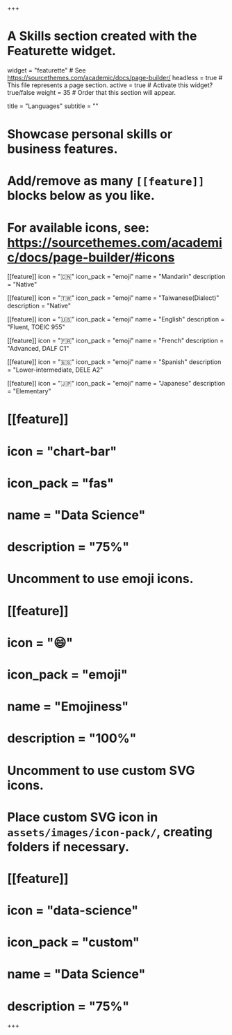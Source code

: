 +++
# A Skills section created with the Featurette widget.
widget = "featurette"  # See https://sourcethemes.com/academic/docs/page-builder/
headless = true  # This file represents a page section.
active = true  # Activate this widget? true/false
weight = 35  # Order that this section will appear.

title = "Languages"
subtitle = ""

# Showcase personal skills or business features.
# 
# Add/remove as many `[[feature]]` blocks below as you like.
# 
# For available icons, see: https://sourcethemes.com/academic/docs/page-builder/#icons

[[feature]]
  icon = ":cn:"
  icon_pack = "emoji"
  name = "Mandarin"
  description = "Native"

[[feature]]
  icon = ":taiwan:"
  icon_pack = "emoji"
  name = "Taiwanese(Dialect)"
  description = "Native"
  
[[feature]]
  icon = ":us:"
  icon_pack = "emoji"
  name = "English"
  description = "Fluent, TOEIC 955"

[[feature]]
  icon = ":fr:"
  icon_pack = "emoji"
  name = "French"
  description = "Advanced, DALF C1"

[[feature]]
  icon = ":es:"
  icon_pack = "emoji"
  name = "Spanish"
  description = "Lower-intermediate, DELE A2" 

[[feature]]
  icon = ":jp:"
  icon_pack = "emoji"
  name = "Japanese"
  description = "Elementary" 
  
# [[feature]]
#  icon = "chart-bar"
#  icon_pack = "fas"
# name = "Data Science"
#  description = "75%"  

# Uncomment to use emoji icons.
# [[feature]]
#  icon = ":smile:"
#  icon_pack = "emoji"
#  name = "Emojiness"
#  description = "100%"  

# Uncomment to use custom SVG icons.
# Place custom SVG icon in `assets/images/icon-pack/`, creating folders if necessary.
# [[feature]]
#  icon = "data-science"
#  icon_pack = "custom"
#  name = "Data Science"
#  description = "75%"

+++

